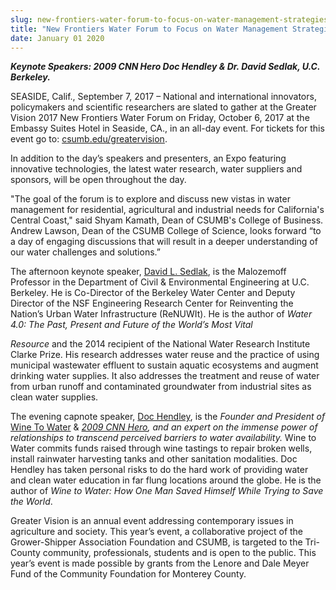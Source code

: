 ```yaml
---
slug: new-frontiers-water-forum-to-focus-on-water-management-strategies-for-the-central-coast-
title: "New Frontiers Water Forum to Focus on Water Management Strategies for the Central Coast "
date: January 01 2020
---
```


 
<p>
  <b><i>Keynote Speakers: </i><i>2009 CNN Hero Doc Hendley &amp; </i></b
  ><i><b>Dr. David Sedlak, U.C. Berkeley.</b></i>
</p>
<p>
  SEASIDE, Calif., September 7, 2017 – National and international innovators,
  policymakers and scientific researchers are slated to gather at the Greater
  Vision 2017 New Frontiers Water Forum on Friday, October 6, 2017 at the
  Embassy Suites Hotel in Seaside, CA., in an all-day event. For tickets for
  this event go to:
  <a href="https://csumb.edu/greatervision">csumb.edu/greatervision</a>.
</p>
<p>
  In addition to the day’s speakers and presenters, an Expo featuring innovative
  technologies, the latest water research, water suppliers and sponsors, will be
  open throughout the day.
</p>
<p>
  "The goal of the forum is to explore and discuss new vistas in water
  management for residential, agricultural and industrial needs for California's
  Central Coast," said Shyam Kamath, Dean of CSUMB's College of Business. Andrew
  Lawson, Dean of the CSUMB College of Science, looks forward “to a day of
  engaging discussions that will result in a deeper understanding of our water
  challenges and solutions.”
</p>
<p>
  The afternoon keynote speaker,
  <a href="https://www.ce.berkeley.edu/people/faculty/sedlak">David L. Sedlak</a
  >, is the Malozemoff Professor in the Department of Civil &amp; Environmental
  Engineering at U.C. Berkeley. He is Co-Director of the Berkeley Water Center
  and Deputy Director of the NSF Engineering Research Center for Reinventing the
  Nation’s Urban Water Infrastructure (ReNUWIt). He is the author of
  <i>Water 4.0: The Past, Present and Future of the World’s Most Vital</i>
</p>
<p>
  <i>Resource </i>and the 2014 recipient of the National Water Research
  Institute Clarke Prize. His research addresses water reuse and the practice of
  using municipal wastewater effluent to sustain aquatic ecosystems and augment
  drinking water supplies. It also addresses the treatment and reuse of water
  from urban runoff and contaminated groundwater from industrial sites as clean
  water supplies.
</p>
<p>
  The evening capnote speaker,
  <a href="https://premierespeakers.com/doc_hendley/bio">Doc Hendley</a>, is
  the<i> </i><i>Founder and President of </i
  ><a href="https://www.winetowater.org">Wine To Water</a> &amp;
  <a href="https://www.cnn.com/SPECIALS/cnn.heroes/archive09/doc.hendley.html"
    ><i>2009 CNN Hero</i></a
  ><i>,</i
  ><i>
    and an expert on the immense power of relationships to transcend perceived
    barriers to water availability. </i
  >Wine to Water commits funds raised through wine tastings to repair broken
  wells, install rainwater harvesting tanks and other sanitation modalities. Doc
  Hendley has taken personal risks to do the hard work of providing water and
  clean water education in far flung locations around the globe. He is the
  author of
  <i>Wine to Water: How One Man Saved Himself While Trying to Save the World</i
  >.
</p>
<p>
  Greater Vision is an annual event addressing contemporary issues in
  agriculture and society. This year’s event, a collaborative project of the
  Grower-Shipper Association Foundation and CSUMB, is targeted to the Tri-County
  community, professionals, students and is open to the public. This year’s
  event is made possible by grants from the Lenore and Dale Meyer Fund of the
  Community Foundation for Monterey County.
</p>
 
